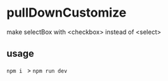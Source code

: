 # pullDownCustomize
make selectBox with &lt;checkbox> instead of &lt;select>

## usage
`npm i ` > `npm run dev`
